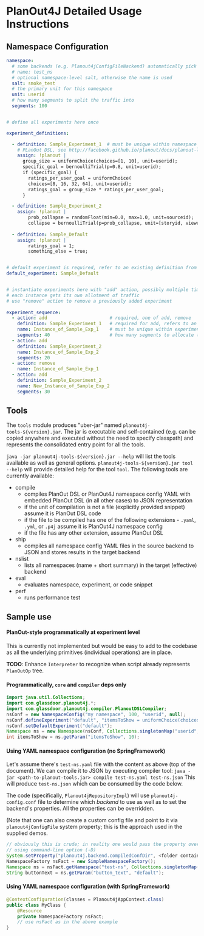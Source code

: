 # PlanOut4J Detailed Usage Instructions

## Namespace Configuration

```yaml
namespace: 
  # some backends (e.g. Planout4jConfigFileNackend) automatically pick up the name, but it can be provided explicitly
  # name: test_ns
  # optional namespace-level salt, otherwise the name is used
  salt: smoke_test
  # the primary unit for this namespace
  unit: userid
  # how many segments to split the traffic into
  segments: 100


# define all experiments here once

experiment_definitions:

  - definition: Sample_Experiment_1  # must be unique within namespace
    # PLanOut DSL, see http://facebook.github.io/planout/docs/planout-language-reference.html
    assign: !planout |
      group_size = uniformChoice(choices=[1, 10], unit=userid);
      specific_goal = bernoulliTrial(p=0.8, unit=userid);
      if (specific_goal) {
        ratings_per_user_goal = uniformChoice(
        choices=[8, 16, 32, 64], unit=userid);
        ratings_goal = group_size * ratings_per_user_goal;
      }

  - definition: Sample_Experiment_2
    assign: !planout |
        prob_collapse = randomFloat(min=0.0, max=1.0, unit=sourceid);
        collapse = bernoulliTrial(p=prob_collapse, unit=[storyid, viewerid]);
        
  - definition: Sample_Default
    assign: !planout |
        ratings_goal = 1;
        something_else = true;


# default experiment is required, refer to an existing definition from above
default_experiment: Sample_Default


# instantiate experiments here with "add" action, possibly multiple times
# each instance gets its own allotment of traffic
# use "remove" action to remove a previously added experiment
        
experiment_sequence:
  - action: add                       # required, one of add, remove
    definition: Sample_Experiment_1   # required for add, refers to an experiment defined in "experiment_definitions"
    name: Instance_of_Sample_Exp_1    # must be unique within experiment_sequence
    segments: 40                      # how many segments to allocate to this experiment
  - action: add
    definition: Sample_Experiment_2
    name: Instance_of_Sample_Exp_2
    segments: 20
  - action: remove
    name: Instance_of_Sample_Exp_1
  - action: add
    definition: Sample_Experiment_2
    name: New_Instance_of_Sample_Exp_2
    segments: 30
```

## Tools

The `tools` module produces "uber-jar" named `planout4j-tools-${version}.jar`. The jar is executable and self-contained (e.g. can be copied anywhere and executed without the need to specify classpath) and represents the consolidated entry point for all the tools.

`java -jar planout4j-tools-${version}.jar --help` will list the tools available as well as general options. `planout4j-tools-${version}.jar tool --help` will provide detailed help for the tool `tool`. The following tools are currently available:

* compile
	- compiles PlanOut DSL or PlanOut4J namespace config YAML with embedded PlanOut DSL (in all other cases) to JSON representation
	- if the unit of compilation is not a file (explicitly provided snippet) assume it is PlanOut DSL code
	- if the file to be compiled has one of the following extensions - `.yaml`,  `.yml`,  or  `.p4j`  assume it is PlanOut4J namespace config
	- if the file has any other extension, assume PlanOut DSL 
* ship
   - compiles all namespace config YAML files in the source backend to JSON and stores results in the target backend
* nslist
	- lists all namespaces (name + short summary) in the target (effective) backend
* eval
	- evaluates namespace, experiment, or code snippet
* perf
   - runs performance test

## Sample use

#### PlanOut-style programmatically at experiment level
This is currently not implemented but would be easy to add to the codebase as all the underlying primitives (individual operations) are in place.

__TODO__: Enhance `Interpreter` to recognize when script already represents `PlanOutOp` tree.

#### Programmatically, `core` and `compiler` deps only

```java
import java.util.Collections;
import com.glassdoor.planout4j.*;
import com.glassdoor.planout4j.compiler.PlanoutDSLCompiler;
nsConf = new NamespaceConfig("my namespace", 100, "userid", null);
nsConf.defineExperiment("default", "itemsToShow = uniformChoice(choices=[5, 10, 20], unit=userid);");
nsConf.setDefaultExperiment("default");
Namespace ns = new Namespace(nsConf, Collections.singletonMap("userid", 123), null);
int itemsToShow = ns.getParam("itemsToShow", 10);
```

#### Using YAML namespace configuration (no SpringFramework)

Let's assume there's `test-ns.yaml` file with the content as above (top of the document). We can compile it to JSON by executing compiler tool:
`java -jar <path-to-planout-tools.jar> compile test-ns.yaml test-ns.json`
This will produce `test-ns.json` which can be consumed by the code below.

The code (specifically, `Planout4jRepositoryImpl`) will use `planout4j-config.conf` file to determine which *backend* to use as well as to set the backend's properties. All the properties can be overridden.

(Note that one can also create a custom config file and point to it via `planout4jConfigFile` system property; this is the approach used in the supplied demos.


```java
// obviously this is crude; in reality one would pass the property override
// using command-line option (-D)
System.setProperty("planout4j.backend.compiledConfDir", <folder containing test-ns.json>);
NamespaceFactory nsFact = new SimpleNamespaceFactory();
Namespace ns = nsFact.getNamespace("test-ns", Collections.singletonMap("userid", 123).get();
String buttonText = ns.getParam("button_text", "default");
```

#### Using YAML namespace configuration (with SpringFramework)

```java
@ContextConfiguration(classes = Planout4jAppContext.class)
public class MyClass {
    @Resource
    private NamespaceFactory nsFact;
    // use nsFact as in the above example
}
```

